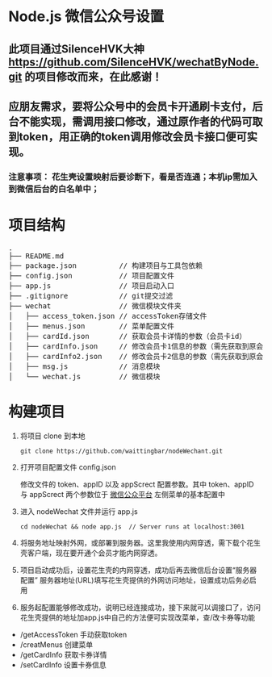 # Node.js 微信公众号设置
## 此项目通过SilenceHVK大神 https://github.com/SilenceHVK/wechatByNode.git 的项目修改而来，在此感谢！
## 应朋友需求，要将公众号中的会员卡开通刷卡支付，后台不能实现，需调用接口修改，通过原作者的代码可取到token，用正确的token调用修改会员卡接口便可实现。
### 注意事项： 花生壳设置映射后要诊断下，看是否连通；本机ip需加入到微信后台的白名单中；
# 项目结构
<pre>
.
├── README.md
├── package.json          // 构建项目与工具包依赖
├── config.json           // 项目配置文件
├── app.js                // 项目启动入口
├── .gitignore            // git提交过滤
├── wechat                // 微信模块文件夹
│   ├── access_token.json // accessToken存储文件
│   ├── menus.json        // 菜单配置文件
│   ├── cardId.json       // 获取会员卡详情的参数（会员卡id）
│   ├── cardInfo.json     // 修改会员卡1信息的参数（需先获取到原会员卡的详情，增加字段）
│   ├── cardInfo2.json    // 修改会员卡2信息的参数（需先获取到原会员卡的详情，增加字段）
│   ├── msg.js            // 消息模块
│   └── wechat.js         // 微信模块
</pre>

# 构建项目
 1. 将项目 clone 到本地
    ```
    git clone https://github.com/waittingbar/nodeWechant.git
    ```

 2. 打开项目配置文件 config.json

    修改文件的 token、appID 以及 appScrect 配置参数。其中 token、appID 与 appScrect 两个参数位于 [微信公众平台](https://mp.weixin.qq.com/) 左侧菜单的基本配置中

 3. 进入 nodeWechat 文件并运行 app.js
    ```
    cd nodeWechat && node app.js  // Server runs at localhost:3001
    ```
 4. 将服务地址映射外网，或部署到服务器。这里我使用内网穿透，需下载个花生壳客户端，现在要开通个会员才能内网穿透。
 
 5. 项目启动成功后，设置花生壳的内网穿透，成功后再去微信后台设置“服务器配置” 服务器地址(URL)填写花生壳提供的外网访问地址，设置成功后务必启用
 
 6. 服务起配置能够修改成功，说明已经连接成功，接下来就可以调接口了，访问花生壳提供的地址加app.js中自己的方法便可实现改菜单，查/改卡券等功能
   
   * /getAccessToken  手动获取token
   * /creatMenus 创建菜单
   * /getCardInfo 获取卡券详情
   * /setCardInfo 设置卡券信息



